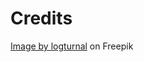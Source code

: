 # Credits
[Image by logturnal](https://www.freepik.com/free-vector/bird-colorful-gradient-design-vector_35322171.htm#query=logo%20svg&position=0&from_view=search&track=ais) on Freepik
